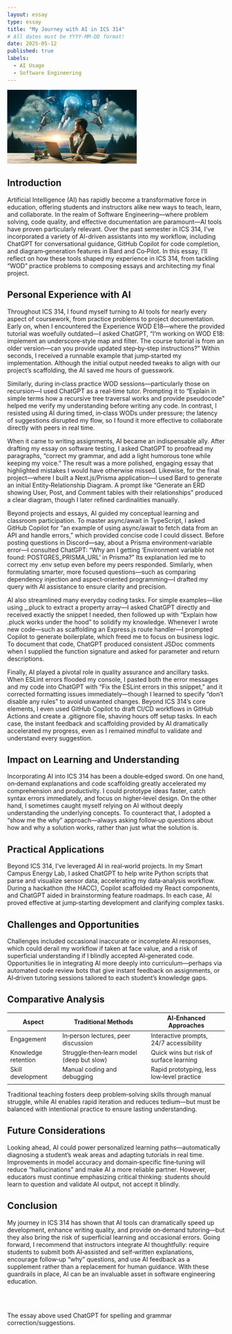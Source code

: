```yaml
---
layout: essay
type: essay
title: "My Journey with AI in ICS 314"
# All dates must be YYYY-MM-DD format!
date: 2025-05-12
published: true
labels:
  - AI Usage
  - Software Engineering
---
```


<img width="300px" class="rounded float-start pe-4" src="../img/use-of-ai.png">



## Introduction

Artificial Intelligence (AI) has rapidly become a transformative force in education, offering students and instructors alike new ways to teach, learn, and collaborate. In the realm of Software Engineering—where problem solving, code quality, and effective documentation are paramount—AI tools have proven particularly relevant. Over the past semester in ICS 314, I’ve incorporated a variety of AI-driven assistants into my workflow, including ChatGPT for conversational guidance, GitHub Copilot for code completion, and diagram‑generation features in Bard and Co‑Pilot. In this essay, I’ll reflect on how these tools shaped my experience in ICS 314, from tackling “WOD” practice problems to composing essays and architecting my final project.

## Personal Experience with AI

Throughout ICS 314, I found myself turning to AI tools for nearly every aspect of coursework, from practice problems to project documentation. Early on, when I encountered the Experience WOD E18—where the provided tutorial was woefully outdated—I asked ChatGPT, “I’m working on WOD E18: implement an underscore‑style map and filter. The course tutorial is from an older version—can you provide updated step‑by‑step instructions?” Within seconds, I received a runnable example that jump‑started my implementation. Although the initial output needed tweaks to align with our project’s scaffolding, the AI saved me hours of guesswork.

Similarly, during in‑class practice WOD sessions—particularly those on recursion—I used ChatGPT as a real‑time tutor. Prompting it to “Explain in simple terms how a recursive tree traversal works and provide pseudocode” helped me verify my understanding before writing any code. In contrast, I resisted using AI during timed, in‑class WODs under pressure; the latency of suggestions disrupted my flow, so I found it more effective to collaborate directly with peers in real time.

When it came to writing assignments, AI became an indispensable ally. After drafting my essay on software testing, I asked ChatGPT to proofread my paragraphs, “correct my grammar, and add a light humorous tone while keeping my voice.” The result was a more polished, engaging essay that highlighted mistakes I would have otherwise missed. Likewise, for the final project—where I built a Next.js/Prisma application—I used Bard to generate an initial Entity‑Relationship Diagram. A prompt like “Generate an ERD showing User, Post, and Comment tables with their relationships” produced a clear diagram, though I later refined cardinalities manually.

Beyond projects and essays, AI guided my conceptual learning and classroom participation. To master async/await in TypeScript, I asked GitHub Copilot for “an example of using async/await to fetch data from an API and handle errors,” which provided concise code I could dissect. Before posting questions in Discord—say, about a Prisma environment‑variable error—I consulted ChatGPT: “Why am I getting ‘Environment variable not found: POSTGRES_PRISMA_URL’ in Prisma?” Its explanation led me to correct my .env setup even before my peers responded. Similarly, when formulating smarter, more focused questions—such as comparing dependency injection and aspect‑oriented programming—I drafted my query with AI assistance to ensure clarity and precision.

AI also streamlined many everyday coding tasks. For simple examples—like using _.pluck to extract a property array—I asked ChatGPT directly and received exactly the snippet I needed, then followed up with “Explain how .pluck works under the hood” to solidify my knowledge. Whenever I wrote new code—such as scaffolding an Express.js route handler—I prompted Copilot to generate boilerplate, which freed me to focus on business logic. To document that code, ChatGPT produced consistent JSDoc comments when I supplied the function signature and asked for parameter and return descriptions.

Finally, AI played a pivotal role in quality assurance and ancillary tasks. When ESLint errors flooded my console, I pasted both the error messages and my code into ChatGPT with “Fix the ESLint errors in this snippet,” and it corrected formatting issues immediately—though I learned to specify “don’t disable any rules” to avoid unwanted changes. Beyond ICS 314’s core elements, I even used GitHub Copilot to draft CI/CD workflows in GitHub Actions and create a .gitignore file, shaving hours off setup tasks. In each case, the instant feedback and scaffolding provided by AI dramatically accelerated my progress, even as I remained mindful to validate and understand every suggestion.

## Impact on Learning and Understanding

Incorporating AI into ICS 314 has been a double‑edged sword. On one hand, on‑demand explanations and code scaffolding greatly accelerated my comprehension and productivity. I could prototype ideas faster, catch syntax errors immediately, and focus on higher‑level design. On the other hand, I sometimes caught myself relying on AI without deeply understanding the underlying concepts. To counteract that, I adopted a “show me the why” approach—always asking follow‑up questions about how and why a solution works, rather than just what the solution is.

## Practical Applications

Beyond ICS 314, I’ve leveraged AI in real‑world projects. In my Smart Campus Energy Lab, I asked ChatGPT to help write Python scripts that parse and visualize sensor data, accelerating my data‑analysis workflow. During a hackathon (the HACC), Copilot scaffolded my React components, and ChatGPT aided in brainstorming feature roadmaps. In each case, AI proved effective at jump‑starting development and clarifying complex tasks.

## Challenges and Opportunities

Challenges included occasional inaccurate or incomplete AI responses, which could derail my workflow if taken at face value, and a risk of superficial understanding if I blindly accepted AI‑generated code. Opportunities lie in integrating AI more deeply into curriculum—perhaps via automated code review bots that give instant feedback on assignments, or AI‑driven tutoring sessions tailored to each student’s knowledge gaps.

## Comparative Analysis

| Aspect                          | Traditional Methods                                   | AI‑Enhanced Approaches                     |
| ------------------------------- | ----------------------------------------------------- | ------------------------------------------ |
| Engagement                      | In‑person lectures, peer discussion                   | Interactive prompts, 24/7 accessibility    |
| Knowledge retention             | Struggle‑then‑learn model (deep but slow)             | Quick wins but risk of surface learning    |
| Skill development               | Manual coding and debugging                           | Rapid prototyping, less low‑level practice |
|                                 |                                                       |                                            |

Traditional teaching fosters deep problem‑solving skills through manual struggle, while AI enables rapid iteration and reduces tedium—but must be balanced with intentional practice to ensure lasting understanding.

## Future Considerations

Looking ahead, AI could power personalized learning paths—automatically diagnosing a student’s weak areas and adapting tutorials in real time. Improvements in model accuracy and domain‑specific fine‑tuning will reduce “hallucinations” and make AI a more reliable partner. However, educators must continue emphasizing critical thinking: students should learn to question and validate AI output, not accept it blindly.

## Conclusion

My journey in ICS 314 has shown that AI tools can dramatically speed up development, enhance writing quality, and provide on‑demand tutoring—but they also bring the risk of superficial learning and occasional errors. Going forward, I recommend that instructors integrate AI thoughtfully: require students to submit both AI‑assisted and self‑written explanations, encourage follow‑up “why” questions, and use AI feedback as a supplement rather than a replacement for human guidance. With these guardrails in place, AI can be an invaluable asset in software engineering education.

<br><br>

The essay above used ChatGPT for spelling and grammar correction/suggestions.
